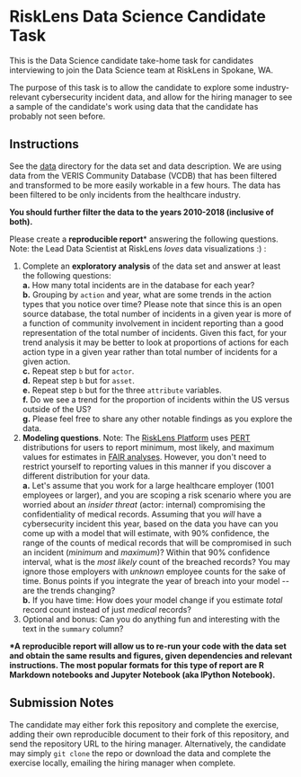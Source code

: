 # RiskLens Data Science Candidate Task

This is the Data Science candidate take-home task for candidates interviewing to join the Data Science team at RiskLens in Spokane, WA.

The purpose of this task is to allow the candidate to explore some industry-relevant cybersecurity incident data, and allow for the hiring manager to see a sample of the candidate's work using data that the candidate has probably not seen before.

## Instructions

See the [data](./data/) directory for the data set and data description. We are using data from the VERIS Community Database (VCDB) that has been filtered and transformed to be more easily workable in a few hours. The data has been filtered to be only incidents from the healthcare industry. 

**You should further filter the data to the years 2010-2018 (inclusive of both).**

Please create a **reproducible report*** answering the following questions. Note: the Lead Data Scientist at RiskLens *loves* data visualizations :) :  

  1. Complete an **exploratory analysis** of the data set and answer at least the following questions:  
    **a.** How many total incidents are in the database for each year?  
    **b.** Grouping by `action` and year, what are some trends in the action types that you notice over time? Please note that since this is an open source database, the total number of incidents in a given year is more of a function of community involvement in incident reporting than a good representation of the total number of incidents. Given this fact, for your trend analysis it may be better to look at proportions of actions for each action type in a given year rather than total number of incidents for a given action.  
    **c.** Repeat step `b` but for `actor`.  
    **d.** Repeat step `b` but for `asset`.  
    **e.** Repeat step `b` but for the three `attribute` variables.  
    **f.** Do we see a trend for the proportion of incidents within the US versus outside of the US?  
    **g.** Please feel free to share any other notable findings as you explore the data.  
  2. **Modeling questions**. Note: The [RiskLens Platform](https://www.risklens.com/platform) uses [PERT](https://www.statisticshowto.datasciencecentral.com/pert-distribution/) distributions for users to report minimum, most likely, and maximum values for estimates in [FAIR analyses](https://www.risklens.com/what-is-fair). However, you don't need to restrict yourself to reporting values in this manner if you discover a different distribution for your data.  
    **a.** Let's assume that you work for a large healthcare employer (1001 employees or larger), and you are scoping a risk scenario where you are worried about an *insider threat* (actor: internal) compromising the confidentiality of medical records. Assuming that you *will* have a cybersecurity incident this year, based on the data you have can you come up with a model that will estimate, with 90% confidence, the range of the counts of medical records that will be compromised in such an incident (*minimum* and *maximum*)? Within that 90% confidence interval, what is the *most likely* count of the breached records?  You may ignore those employers with *unknown* employee counts for the sake of time. Bonus points if you integrate the year of breach into your model -- are the trends changing?  
    **b.** If you have time: How does your model change if you estimate *total* record count instead of just *medical* records?  
  3. Optional and bonus: Can you do anything fun and interesting with the text in the `summary` column?



**\*A reproducible report will allow us to re-run your code with the data set and obtain the same results and figures, given dependencies and relevant instructions. The most popular formats for this type of report are R Markdown notebooks and Jupyter Notebook (aka IPython Notebook).**


## Submission Notes

The candidate may either fork this repository and complete the exercise, adding their own reproducible document to their fork of this repository, and send the repository URL to the hiring manager. Alternatively, the candidate may simply `git clone` the repo or download the data and complete the exercise locally, emailing the hiring manager when complete. 
